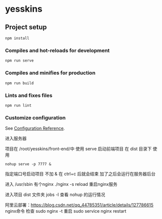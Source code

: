 # yesskins

## Project setup
```
npm install
```

### Compiles and hot-reloads for development
```
npm run serve
```

### Compiles and minifies for production
```
npm run build
```

### Lints and fixes files
```
npm run lint
```

### Customize configuration
See [Configuration Reference](https://cli.vuejs.org/config/).

进入服务器

项目在 /root/yesskins/front-end/中
使用 serve 启动前端项目
在 dist 目录下 使用 
```
nohup serve -p 7777 &
``` 
指定端口号启动项目
不加 & 在 ctrl+c 后就会结束
加了之后会运行在服务器后台


进入 /usr/sbin 有个nginx 
./nginx -s reload 重启nginx服务


进入项目 dist 文件夹  jobs -l 查看 nohup 的运行情况



阿里云部署：https://blog.csdn.net/qq_44785351/article/details/127786615
nginx命令 
检查 sudo nginx -t
重启 sudo service nginx restart
